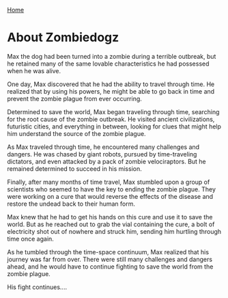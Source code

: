 [Home](https://zombiedogz.github.io/)

# About Zombiedogz

Max the dog had been turned into a zombie during a terrible outbreak, but he retained many of the same lovable characteristics he had possessed when he was alive.

One day, Max discovered that he had the ability to travel through time. He realized that by using his powers, he might be able to go back in time and prevent the zombie plague from ever occurring.

Determined to save the world, Max began traveling through time, searching for the root cause of the zombie outbreak. He visited ancient civilizations, futuristic cities, and everything in between, looking for clues that might help him understand the source of the zombie plague.

As Max traveled through time, he encountered many challenges and dangers. He was chased by giant robots, pursued by time-traveling dictators, and even attacked by a pack of zombie velociraptors. But he remained determined to succeed in his mission.

Finally, after many months of time travel, Max stumbled upon a group of scientists who seemed to have the key to ending the zombie plague. They were working on a cure that would reverse the effects of the disease and restore the undead back to their human form.

Max knew that he had to get his hands on this cure and use it to save the world. But as he reached out to grab the vial containing the cure, a bolt of electricity shot out of nowhere and struck him, sending him hurtling through time once again.

As he tumbled through the time-space continuum, Max realized that his journey was far from over. There were still many challenges and dangers ahead, and he would have to continue fighting to save the world from the zombie plague.

His fight continues....


